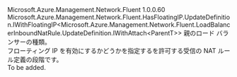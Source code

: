 <Type Name="IWithFloatingIP&lt;ParentT&gt;" FullName="Microsoft.Azure.Management.Network.Fluent.LoadBalancerInboundNatRule.UpdateDefinition.IWithFloatingIP&lt;ParentT&gt;">
  <TypeSignature Language="C#" Value="public interface IWithFloatingIP&lt;ParentT&gt; : Microsoft.Azure.Management.Network.Fluent.HasFloatingIP.UpdateDefinition.IWithFloatingIP&lt;Microsoft.Azure.Management.Network.Fluent.LoadBalancerInboundNatRule.UpdateDefinition.IWithAttach&lt;ParentT&gt;&gt;" />
  <TypeSignature Language="ILAsm" Value=".class public interface auto ansi abstract IWithFloatingIP`1&lt;ParentT&gt; implements class Microsoft.Azure.Management.Network.Fluent.HasFloatingIP.UpdateDefinition.IWithFloatingIP`1&lt;class Microsoft.Azure.Management.Network.Fluent.LoadBalancerInboundNatRule.UpdateDefinition.IWithAttach`1&lt;!ParentT&gt;&gt;" />
  <TypeSignature Language="DocId" Value="T:Microsoft.Azure.Management.Network.Fluent.LoadBalancerInboundNatRule.UpdateDefinition.IWithFloatingIP`1" />
  <TypeSignature Language="VB.NET" Value="Public Interface IWithFloatingIP(Of ParentT)&#xA;Implements IWithFloatingIP(Of IWithAttach(Of ParentT))" />
  <TypeSignature Language="F#" Value="type IWithFloatingIP&lt;'ParentT&gt; = interface&#xA;    interface IWithFloatingIP&lt;IWithAttach&lt;'ParentT&gt;&gt;" />
  <AssemblyInfo>
    <AssemblyName>Microsoft.Azure.Management.Network.Fluent</AssemblyName>
    <AssemblyVersion>1.0.0.60</AssemblyVersion>
  </AssemblyInfo>
  <TypeParameters>
    <TypeParameter Name="ParentT" />
  </TypeParameters>
  <Interfaces>
    <Interface>
      <InterfaceName>Microsoft.Azure.Management.Network.Fluent.HasFloatingIP.UpdateDefinition.IWithFloatingIP&lt;Microsoft.Azure.Management.Network.Fluent.LoadBalancerInboundNatRule.UpdateDefinition.IWithAttach&lt;ParentT&gt;&gt;</InterfaceName>
    </Interface>
  </Interfaces>
  <Docs>
    <typeparam name="ParentT">親のロード バランサーの種類。</typeparam>
    <summary>
            フローティング IP を有効にするかどうかを指定するを許可する受信の NAT ルール定義の段階です。
            </summary>
    <remarks>To be added.</remarks>
  </Docs>
  <Members />
</Type>